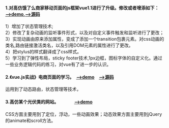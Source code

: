 #### 1.对高仿饿了么商家移动页面的js框架vue1.1进行了升级。修改或者增添如下：　　　　[-->demo](http://cangsayi.github.io/eleme/),[-->源码](https://github.com/cangsayi/imitate-project/tree/master/vue2.x-eleme)
1）增加了状态管理技术;</br>
2）修改了复杂动画的监听事件形式，以及对自定义事件触发和监听进行了更改；</br>
3）实现动画由原来添加属性，变成了添加一个transition包裹元素。对css动画的类名,路由链接激活类名，以及引用DOM元素的属性进行了更改。</br>
4）把stylus的样式翻译成了css样式。</br>
5）学习到了弹性布局，sticky footer技术,1px边框，图标字体的自定义化。通过一些业务逻辑代码的练习，对vue有了进一步的认识。
#### 2.《vue.js实战》电商页面的学习。　[-->demo](https://cangsayi.github.io/shopping.html)　[-->源码](https://github.com/cangsayi/imitate-project/tree/master/vue2.x-shopping)
运用到了动态路由，状态管理等技术，
#### 3.高仿某个光伏类的网站。　　　　[-->demo](https://cangsayi.github.io/imitate-project)
CSS方面主要用到了定位，浮动，一些动画效果；动态效果方面主要用到jQuery的animate和scroll方法。